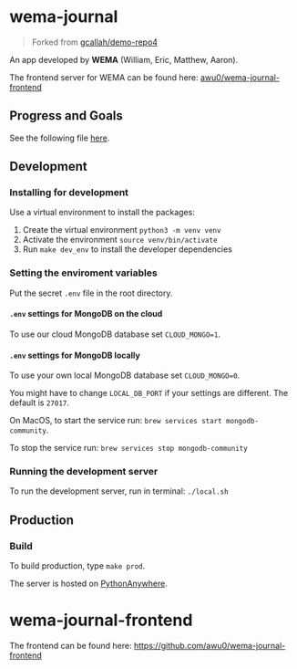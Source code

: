 # wema-journal
> Forked from [gcallah/demo-repo4](https://github.com/gcallah/demo-repo4)

An app developed by **WEMA** (William, Eric, Matthew, Aaron).

The frontend server for WEMA can be found here: [awu0/wema-journal-frontend](https://github.com/awu0/wema-journal-frontend)

## Progress and Goals
See the following file [here](./ProgressAndGoals.md).

## Development
### Installing for development
Use a virtual environment to install the packages:

1. Create the virtual environment
```python3 -m venv venv```
2. Activate the environment
```source venv/bin/activate```
3. Run `make dev_env` to install the developer dependencies

### Setting the enviroment variables
Put the secret `.env` file in the root directory.

#### `.env` settings for MongoDB on the cloud
To use our cloud MongoDB database set `CLOUD_MONGO=1`.
 
#### `.env` settings for MongoDB locally
To use your own local MongoDB database set `CLOUD_MONGO=0`. 

You might have to change `LOCAL_DB_PORT` if your settings are different. The default is `27017`.

On MacOS, to start the service run:
`brew services start mongodb-community`.

To stop the service run: `brew services stop mongodb-community`

### Running the development server
To run the development server, run in terminal:
```./local.sh```


## Production
### Build
To build production, type `make prod`.

The server is hosted on [PythonAnywhere](https://wl2612.pythonanywhere.com/).

# wema-journal-frontend
The frontend can be found here: https://github.com/awu0/wema-journal-frontend
